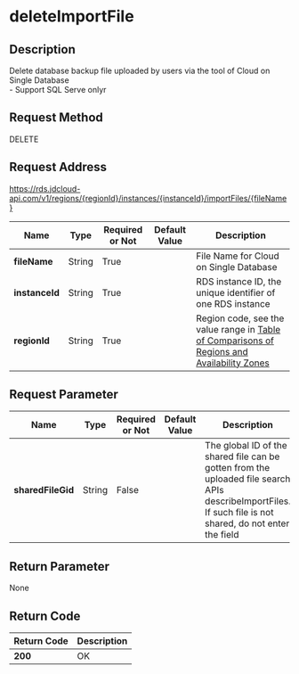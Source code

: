 # deleteImportFile


## Description
Delete database backup file uploaded by users via the tool of Cloud on Single Database<br>- Support SQL Serve onlyr

## Request Method
DELETE

## Request Address
https://rds.jdcloud-api.com/v1/regions/{regionId}/instances/{instanceId}/importFiles/{fileName}

|Name|Type|Required or Not|Default Value|Description|
|---|---|---|---|---|
|**fileName**|String|True| |File Name for Cloud on Single Database|
|**instanceId**|String|True| |RDS instance ID, the unique identifier of one RDS instance|
|**regionId**|String|True| |Region code, see the value range in [Table of Comparisons of Regions and Availability Zones](../Enum-Definitions/Regions-AZ.md)|

## Request Parameter
|Name|Type|Required or Not|Default Value|Description|
|---|---|---|---|---|
|**sharedFileGid**|String|False| |The global ID of the shared file can be gotten from the uploaded file search APIs describeImportFiles. If such file is not shared, do not enter the field|


## Return Parameter
None


## Return Code
|Return Code|Description|
|---|---|
|**200**|OK|
